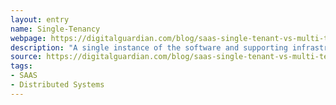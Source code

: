 ```yaml
---
layout: entry
name: Single-Tenancy
webpage: https://digitalguardian.com/blog/saas-single-tenant-vs-multi-tenant-whats-difference
description: "A single instance of the software and supporting infrastructure serve a single customer. With single tenancy, each customer has his or her own independent database and instance of the software. Essentially, there is no sharing happening with this option. \n"
source: https://digitalguardian.com/blog/saas-single-tenant-vs-multi-tenant-whats-difference
tags:
- SAAS
- Distributed Systems
---
```

